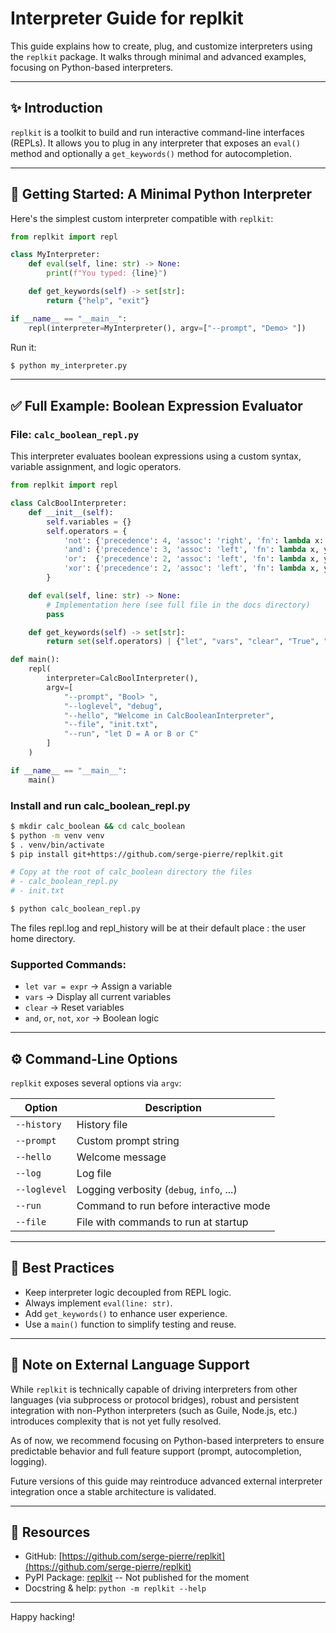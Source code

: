 # Interpreter Guide for replkit

This guide explains how to create, plug, and customize interpreters using the `replkit` package. It walks through minimal and advanced examples, focusing on Python-based interpreters.

---

## ✨ Introduction

`replkit` is a toolkit to build and run interactive command-line interfaces (REPLs). It allows you to plug in any interpreter that exposes an `eval()` method and optionally a `get_keywords()` method for autocompletion.

---

## 🚀 Getting Started: A Minimal Python Interpreter

Here's the simplest custom interpreter compatible with `replkit`:

```python
from replkit import repl

class MyInterpreter:
    def eval(self, line: str) -> None:
        print(f"You typed: {line}")

    def get_keywords(self) -> set[str]:
        return {"help", "exit"}

if __name__ == "__main__":
    repl(interpreter=MyInterpreter(), argv=["--prompt", "Demo> "])
```

Run it:

```bash
$ python my_interpreter.py
```

---

## ✅ Full Example: Boolean Expression Evaluator

### File: `calc_boolean_repl.py`

This interpreter evaluates boolean expressions using a custom syntax, variable assignment, and logic operators.

```python
from replkit import repl

class CalcBoolInterpreter:
    def __init__(self):
        self.variables = {}
        self.operators = {
            'not': {'precedence': 4, 'assoc': 'right', 'fn': lambda x: not x},
            'and': {'precedence': 3, 'assoc': 'left', 'fn': lambda x, y: x and y},
            'or':  {'precedence': 2, 'assoc': 'left', 'fn': lambda x, y: x or y},
            'xor': {'precedence': 2, 'assoc': 'left', 'fn': lambda x, y: x != y},
        }

    def eval(self, line: str) -> None:
        # Implementation here (see full file in the docs directory)
        pass

    def get_keywords(self) -> set[str]:
        return set(self.operators) | {"let", "vars", "clear", "True", "False"} | set(self.variables)

def main():
    repl(
        interpreter=CalcBoolInterpreter(),
        argv=[
            "--prompt", "Bool> ",
            "--loglevel", "debug",
            "--hello", "Welcome in CalcBooleanInterpreter",
            "--file", "init.txt",
            "--run", "let D = A or B or C"
        ]
    )

if __name__ == "__main__":
    main()
```

### Install and run calc_boolean_repl.py

```bash
$ mkdir calc_boolean && cd calc_boolean
$ python -m venv venv
$ . venv/bin/activate
$ pip install git+https://github.com/serge-pierre/replkit.git

# Copy at the root of calc_boolean directory the files
# - calc_boolean_repl.py
# - init.txt

$ python calc_boolean_repl.py
```

The files repl.log and repl_history will be at their default place : the user home directory.

### Supported Commands:

- `let var = expr` → Assign a variable
- `vars` → Display all current variables
- `clear` → Reset variables
- `and`, `or`, `not`, `xor` → Boolean logic

---

## ⚙️ Command-Line Options

`replkit` exposes several options via `argv`:

| Option       | Description                              |
| ------------ | ---------------------------------------- |
| `--history`  | History file                             |
| `--prompt`   | Custom prompt string                     |
| `--hello`    | Welcome message                          |
| `--log`      | Log file                                 |
| `--loglevel` | Logging verbosity (`debug`, `info`, ...) |
| `--run`      | Command to run before interactive mode   |
| `--file`     | File with commands to run at startup     |

---

## 🧠 Best Practices

- Keep interpreter logic decoupled from REPL logic.
- Always implement `eval(line: str)`.
- Add `get_keywords()` to enhance user experience.
- Use a `main()` function to simplify testing and reuse.

---

## 🚫 Note on External Language Support

While `replkit` is technically capable of driving interpreters from other languages (via subprocess or protocol bridges), robust and persistent integration with non-Python interpreters (such as Guile, Node.js, etc.) introduces complexity that is not yet fully resolved.

As of now, we recommend focusing on Python-based interpreters to ensure predictable behavior and full feature support (prompt, autocompletion, logging).

Future versions of this guide may reintroduce advanced external interpreter integration once a stable architecture is validated.

---

## 📄 Resources

- GitHub: [https://github.com/serge-pierre/replkit](https://github.com/serge-pierre/replkit)
- PyPI Package: [replkit](https://pypi.org/project/replkit/) -- Not published for the moment
- Docstring & help: `python -m replkit --help`

---

Happy hacking!

